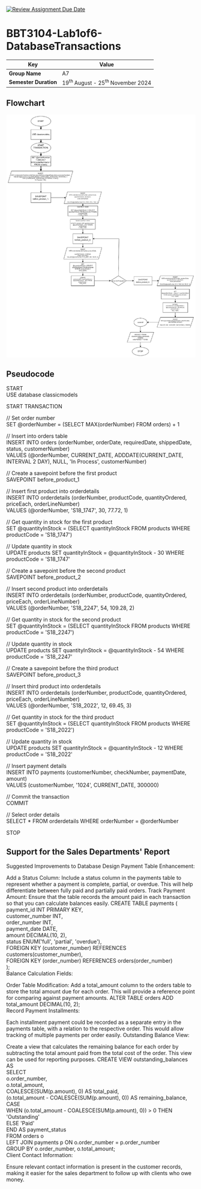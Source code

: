 [![Review Assignment Due Date](https://classroom.github.com/assets/deadline-readme-button-22041afd0340ce965d47ae6ef1cefeee28c7c493a6346c4f15d667ab976d596c.svg)](https://classroom.github.com/a/r-tQZu0l)
# BBT3104-Lab1of6-DatabaseTransactions


| **Key**                                                               | Value                                                                                                                                                                              |
|---------------|---------------------------------------------------------|
| **Group Name**                                                               | A7 |
| **Semester Duration**                                                 | 19<sup>th</sup> August - 25<sup>th</sup> November 2024                                                                                                                       |

## Flowchart
![flowdchart](flowchart.png)

## Pseudocode
START  
USE database classicmodels  

START TRANSACTION  

// Set order number  
SET @orderNumber = (SELECT MAX(orderNumber) FROM orders) + 1  

// Insert into orders table  
INSERT INTO orders (orderNumber, orderDate, requiredDate, shippedDate, status, customerNumber)  
VALUES (@orderNumber, CURRENT_DATE, ADDDATE(CURRENT_DATE, INTERVAL 2 DAY), NULL, 'In Process', customerNumber)  

// Create a savepoint before the first product  
SAVEPOINT before_product_1  

// Insert first product into orderdetails  
INSERT INTO orderdetails (orderNumber, productCode, quantityOrdered, priceEach, orderLineNumber)  
VALUES (@orderNumber, 'S18_1747', 30, 77.72, 1)  

// Get quantity in stock for the first product  
SET @quantityInStock = (SELECT quantityInStock FROM products WHERE productCode = 'S18_1747')  

// Update quantity in stock  
UPDATE products SET quantityInStock = @quantityInStock - 30 WHERE productCode = 'S18_1747'  

// Create a savepoint before the second product  
SAVEPOINT before_product_2  

// Insert second product into orderdetails  
INSERT INTO orderdetails (orderNumber, productCode, quantityOrdered, priceEach, orderLineNumber)  
VALUES (@orderNumber, 'S18_2247', 54, 109.28, 2)  

// Get quantity in stock for the second product  
SET @quantityInStock = (SELECT quantityInStock FROM products WHERE productCode = 'S18_2247')  

// Update quantity in stock  
UPDATE products SET quantityInStock = @quantityInStock - 54 WHERE productCode = 'S18_2247'  

// Create a savepoint before the third product  
SAVEPOINT before_product_3  

// Insert third product into orderdetails  
INSERT INTO orderdetails (orderNumber, productCode, quantityOrdered, priceEach, orderLineNumber)  
VALUES (@orderNumber, 'S18_2022', 12, 69.45, 3)  

// Get quantity in stock for the third product  
SET @quantityInStock = (SELECT quantityInStock FROM products WHERE productCode = 'S18_2022')  

// Update quantity in stock  
UPDATE products SET quantityInStock = @quantityInStock - 12 WHERE productCode = 'S18_2022'  

// Insert payment details  
INSERT INTO payments (customerNumber, checkNumber, paymentDate, amount)  
VALUES (customerNumber, '1024', CURRENT_DATE, 300000)  

// Commit the transaction  
COMMIT  

// Select order details  
SELECT * FROM orderdetails WHERE orderNumber = @orderNumber  

STOP  
## Support for the Sales Departments' Report
Suggested Improvements to Database Design
Payment Table Enhancement:

Add a Status Column: Include a status column in the payments table to represent whether a payment is complete, partial, or overdue. This will help differentiate between fully paid and partially paid orders.
Track Payment Amount: Ensure that the table records the amount paid in each transaction so that you can calculate balances easily.
CREATE TABLE payments (  
    payment_id INT PRIMARY KEY,  
    customer_number INT,  
    order_number INT,  
    payment_date DATE,  
    amount DECIMAL(10, 2),  
    status ENUM('full', 'partial', 'overdue'),  
    FOREIGN KEY (customer_number) REFERENCES customers(customer_number),  
    FOREIGN KEY (order_number) REFERENCES orders(order_number)  
);  
Balance Calculation Fields:

Order Table Modification: Add a total_amount column to the orders table to store the total amount due for each order. This will provide a reference point for comparing against payment amounts.
ALTER TABLE orders ADD total_amount DECIMAL(10, 2);  
Record Payment Installments:

Each installment payment could be recorded as a separate entry in the payments table, with a relation to the respective order. This would allow tracking of multiple payments per order easily.
Outstanding Balance View:

Create a view that calculates the remaining balance for each order by subtracting the total amount paid from the total cost of the order. This view can be used for reporting purposes.
CREATE VIEW outstanding_balances AS  
SELECT   
    o.order_number,  
    o.total_amount,  
    COALESCE(SUM(p.amount), 0) AS total_paid,  
    (o.total_amount - COALESCE(SUM(p.amount), 0)) AS remaining_balance,  
    CASE   
        WHEN (o.total_amount - COALESCE(SUM(p.amount), 0)) > 0 THEN 'Outstanding'   
        ELSE 'Paid'   
    END AS payment_status  
FROM orders o  
LEFT JOIN payments p ON o.order_number = p.order_number  
GROUP BY o.order_number, o.total_amount;  
Client Contact Information:

Ensure relevant contact information is present in the customer records, making it easier for the sales department to follow up with clients who owe money.
